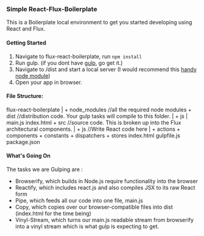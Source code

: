 


### Simple React-Flux-Boilerplate

This is a Boilerplate local environment to get you started developing using React and Flux. 

#### Getting Started
1. Navigate to flux-react-boilerplate, run `npm install`
2. Run gulp. (if you dont have [gulp](https://github.com/gulpjs/gulp/blob/master/docs/getting-started.md), go get it.)
3. Navigate to /dist and start a local server (I would recommend this [handy node module](https://www.npmjs.com/package/http-server))
4. Open your app in browser.

#### File Structure:

flux-react-boilerplate
	|
	+ node_modules //all the required node modules
	+ dist //distribution code. Your gulp tasks will compile to this folder.
		|
		+ js
			|
			main.js
		index.html
	+ src //source code. This is broken up into the Flux architectural components.
		|
		+ js //Write React code here
			|
			+ actions
			+ components
			+ constants
			+ dispatchers
			+ stores
		index.html
	gulpfile.js
	package.json

#### What's Going On

The tasks we are Gulping are : 

* Browserify, which builds in Node.js require functionality into the browser
* Reactify, which includes react.js and also compiles JSX to its raw React form
* Pipe, which feeds all our code into one file, main.js
* Copy, which copies over our browser-compatible files into dist (index.html for the time being)
* Vinyl-Stream, which turns our main.js readable stream from browserify into a vinyl stream which is what gulp is expecting to get. 

